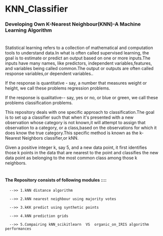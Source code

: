 # KNN_Classifier

### Developing Own K-Nearest Neighbour(KNN)-A Machine Learning Algorithm 
#
#
Statistical learning refers to a collection of mathematical and computation tools to understand data.In what is often called supervised learning, the goal is to estimate or predict an output based on one or more inputs.The inputs have many names, like predictors, independent variables,features, and variables being called common.The output or outputs are often called response variables,or dependent variables..

If the response is quantitative - say, a number that measures weight or height,
we call these problems regression problems.

If the response is qualitative-- say, yes or no, or blue or green,
we call these problems classification problems.

This repository deals with one specific approach to classification.The goal is to set up a classifier such that when it's presented with a new observation whose category is not known,it will attempt to assign that observation to a category, or a class,based on the observations for which it does know the true category.This specific method is known as the k-Nearest Neighbors classifier,or kNN.

Given a positive integer k,  say 5, and a new data point, it first identifies those k points in the data that are nearest to the point and classifies the new data point as belonging to the most common class among those k neighbors.

#

#### The Repository consists of following modules ::::

      -->> 1.kNN distance algorithm

      -->> 2.kNN nearest neighbour using majority votes

      -->> 3.kKK predict using synthetic points

      -->> 4.kNN prediction grids

      -->> 5.Compairing kNN_scikitlearn  VS  organic_on_IRIS algorithm performances

#
